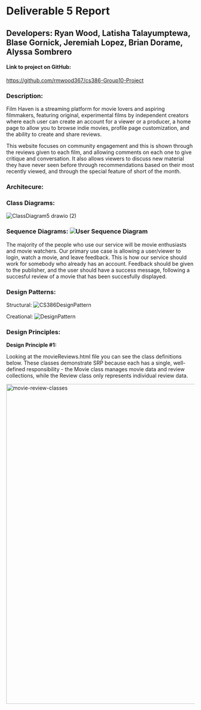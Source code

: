 # Deliverable 5 Report
## Developers: Ryan Wood, Latisha Talayumptewa, Blase Gornick, Jeremiah Lopez, Brian Dorame, Alyssa Sombrero

#### Link to project on GitHub:
<!-- insert link -->
https://github.com/rmwood367/cs386-Group10-Project

### Description: 
Film Haven is a streaming platform for movie lovers and aspiring filmmakers, featuring original, experimental films by independent creators where each user can create an account for a viewer or a producer, a home page to allow you to browse indie movies, profile page customization, and the ability to create and share reviews.

This website focuses on community engagement and this is shown through the reviews given to each film, and allowing comments on each one to give critique and conversation. It also allows viewers to discuss new material they have never seen before through recommendations based on their most recently viewed, and through the special feature of short of the month.


### Architecure: 

### Class Diagrams:
![ClassDiagram5 drawio (2)](https://github.com/user-attachments/assets/996d52e5-2425-49e7-94a7-16bd96a11bb1)

### Sequence Diagrams: ![User Sequence Diagram](https://github.com/user-attachments/assets/bfe9306c-aa0c-457c-b358-b14c48ea8fb0)

The majority of the people who use our service will be movie enthusiasts and movie watchers. Our primary use case is allowing a user/viewer to login, watch a movie, and leave feedback. This is how our service should work for somebody who already has an account. Feedback should be given to the publisher, and the user should have a success message, following a succesful review of a movie that has been succesfully displayed.


### Design Patterns: 
Structural:
![CS386DesignPattern](https://github.com/user-attachments/assets/7a2310c3-16be-4e98-ac3f-6724306d3d91)

Creational:
![DesignPattern](https://github.com/user-attachments/assets/9b776fe5-653a-4f5b-b8af-d5aa4f5bba45)

### Design Principles: 

**Design Principle #1:**

Looking at the movieReviews.html file you can see the class definitions below. These classes demonstrate SRP because each has a single, well-defined responsibility - the Movie class manages movie data and review collections, while the Review class only represents individual review data.

<img width="855" alt="movie-review-classes" src="https://github.com/user-attachments/assets/f174ec89-649e-4aa2-bb40-97fb56331fab" />



